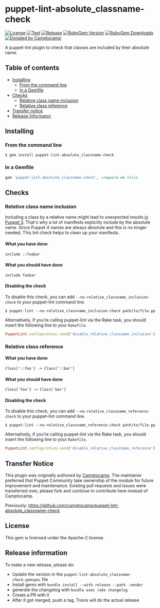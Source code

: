 puppet-lint-absolute_classname-check
====================================

[![License](https://img.shields.io/github/license/voxpupuli/puppet-lint-absolute_classname-check.svg)](https://github.com/voxpupuli/puppet-lint-absolute_classname-check/blob/master/LICENSE)
[![Test](https://github.com/voxpupuli/puppet-lint-absolute_classname-check/actions/workflows/test.yml/badge.svg)](https://github.com/voxpupuli/puppet-lint-absolute_classname-check/actions/workflows/test.yml)
[![Release](https://github.com/voxpupuli/puppet-lint-absolute_classname-check/actions/workflows/release.yml/badge.svg)](https://github.com/voxpupuli/puppet-lint-absolute_classname-check/actions/workflows/release.yml)
[![RubyGem Version](https://img.shields.io/gem/v/puppet-lint-absolute_classname-check.svg)](https://rubygems.org/gems/puppet-lint-absolute_classname-check)
[![RubyGem Downloads](https://img.shields.io/gem/dt/puppet-lint-absolute_classname-check.svg)](https://rubygems.org/gems/puppet-lint-absolute_classname-check)
[![Donated by Camptocamp](https://img.shields.io/badge/donated%20by-camptocamp-fb7047.svg)](#transfer-notice)

A puppet-lint plugin to check that classes are included by their absolute name.


## Table of contents

* [Installing](#installing)
  * [From the command line](#from-the-command-line)
  * [In a Gemfile](#in-a-gemfile)
* [Checks](#checks)
  * [Relative class name inclusion](#relative-class-name-inclusion)
  * [Relative class reference](#relative-classname-reference)
* [Transfer notice](#transfer-notice)
* [Release Informaion](#release-information)

## Installing

### From the command line

```shell
$ gem install puppet-lint-absolute_classname-check
```

### In a Gemfile

```ruby
gem 'puppet-lint-absolute_classname-check', :require => false
```

## Checks

### Relative class name inclusion

Including a class by a relative name might lead to unexpected results [in Puppet 3](https://docs.puppet.com/puppet/3/lang_namespaces.html#relative-name-lookup-and-incorrect-name-resolution). That's why a lot of manifests explicitly include by the absolute name. Since Puppet 4 names are always absolute and this is no longer needed. This lint check helps to clean up your manifests.

#### What you have done

```puppet
include ::foobar
```

#### What you should have done

```puppet
include foobar
```

#### Disabling the check

To disable this check, you can add `--no-relative_classname_inclusion-check` to your puppet-lint command line.

```shell
$ puppet-lint --no-relative_classname_inclusion-check path/to/file.pp
```

Alternatively, if you’re calling puppet-lint via the Rake task, you should insert the following line to your `Rakefile`.

```ruby
PuppetLint.configuration.send('disable_relative_classname_inclusion')
```

### Relative class reference

#### What you have done

```puppet
Class['::foo'] -> Class['::bar']
```

#### What you should have done

```puppet
Class['foo'] -> Class['bar']
```

#### Disabling the check

To disable this check, you can add `--no-relative_classname_reference-check` to your puppet-lint command line.

```shell
$ puppet-lint --no-relative_classname_reference-check path/to/file.pp
```

Alternatively, if you’re calling puppet-lint via the Rake task, you should insert the following line to your `Rakefile`.

```ruby
PuppetLint.configuration.send('disable_relative_classname_reference')
```

## Transfer Notice

This plugin was originally authored by [Camptocamp](http://www.camptocamp.com).
The maintainer preferred that Puppet Community take ownership of the module for future improvement and maintenance.
Existing pull requests and issues were transferred over, please fork and continue to contribute here instead of Camptocamp.

Previously: https://github.com/camptocamp/puppet-lint-absolute_classname-check

## License

This gem is licensed under the Apache-2 license.

## Release information

To make a new release, please do:
* Update the version in the `puppet-lint-absolute_classname-check.gemspec` file
* Install gems with `bundle install --with release --path .vendor`
* generate the changelog with `bundle exec rake changelog`
* Create a PR with it
* After it got merged, push a tag. Travis will do the actual release
